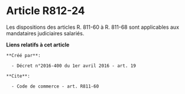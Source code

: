 # Article R812-24

Les dispositions des articles R. 811-60 à R. 811-68 sont applicables aux mandataires judiciaires salariés.

**Liens relatifs à cet article**

	**Créé par**:

	  - Décret n°2016-400 du 1er avril 2016 - art. 19

	**Cite**:

	  - Code de commerce - art. R811-60
